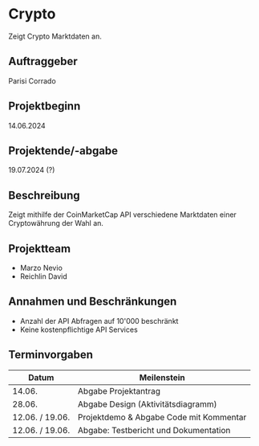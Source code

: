 # Crypto

Zeigt Crypto Marktdaten an.

## Auftraggeber

Parisi Corrado

## Projektbeginn

14.06.2024

## Projektende/-abgabe

19.07.2024 (?)

## Beschreibung

Zeigt mithilfe der CoinMarketCap API verschiedene Marktdaten einer Cryptowährung der Wahl an.

## Projektteam

- Marzo Nevio
- Reichlin David

## Annahmen und Beschränkungen

- Anzahl der API Abfragen auf 10'000 beschränkt
- Keine kostenpflichtige API Services

## Terminvorgaben

| Datum           | Meilenstein                             |
|-----------------|-----------------------------------------|
| 14.06.          | Abgabe Projektantrag                    |
| 28.06.          | Abgabe Design (Aktivitätsdiagramm)      |
| 12.06. / 19.06. | Projektdemo & Abgabe Code mit Kommentar |
| 12.06. / 19.06. | Abgabe: Testbericht und Dokumentation   |

